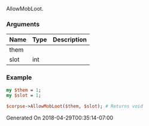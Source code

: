 AllowMobLoot.
### Arguments
**Name**|**Type**|**Description**
:---|:---|:---
them||
slot|int|

### Example

```perl
my $them = 1;
my $slot = 1;

$corpse->AllowMobLoot($them, $slot); # Returns void
```


Generated On 2018-04-29T00:35:14-07:00
